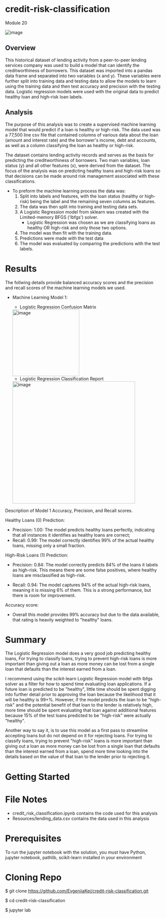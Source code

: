 # credit-risk-classification
Module 20

![image](https://github.com/user-attachments/assets/61558e6f-faad-4fe0-9d3e-b6b9cf4f8da2)


## Overview

This historical dataset of lending activity from a peer-to-peer lending services company was used to build a model that can identify the creditworthiness of borrowers. This dataset was imported into a pandas data frame and separated into two variables (x and y). These variables were further split into training data and testing data to allow the models to learn using the training data and then test accuracy and precision with the testing data. Logistic regression models were used with the original data to predict healthy loan and high-risk loan labels. 

## Analysis

The purpose of this analysis was to create a supervised machine learning model that would predict if a loan is healthy or high-risk. The data used was a 77,500 line csv file that contained columns of various data about the loan (amount and interest rate) and the borrower's income, debt and accounts, as well as a column classifying the loan as healthy or high-risk.

The dataset contains lending activity records and serves as the basis for predicting the creditworthiness of borrowers. Two main variables, loan status (y) and all other features (x), were derived from the dataset. The focus of the analysis was on predicting healthy loans and high-risk loans so that decisions can be made around risk management associated with these classifications.

 - To preform the machine learning process the data was:
   1. Split into labels and features, with the loan status (healthy or high-risk) being the label and the remaining seven columns as features.
   2. The data was then split into training and testing data sets.
   3. A Logistic Regression model from sklearn was created with the Limited-memory BFGS ('lbfgs') solver.
      - Logistic Regression was chosen as we are classifying loans as healthy OR high-risk and only those two options.
   4. The model was then fit with the training data.
   5. Predictions were made with the test data
   6. The model was evaluated by comparing the predictions with the test labels.
  
# Results  
The follwing details provide balanced accuracy scores and the precision and recall scores of the machine learning models we used.
 - Machine Learning Model 1:
   
   -   Logistic Regression Confusion Matrix

      <img width="215" alt="image" src="https://github.com/user-attachments/assets/9577f14e-e5b6-4652-889b-fd5823edd4c7">

    -   Logistic Regression Classification Report

      <img width="395" alt="image" src="https://github.com/user-attachments/assets/df69fc8f-c29f-40a1-b61f-0f3c53b73d8a">

  Description of Model 1 Accuracy, Precision, and Recall scores.

Healthy Loans (0) Prediction:
  - Precision: 1.00: The model predicts healthy loans perfectly, indicating that all instances it identifies as healthy loans are correct;
   - Recall: 0.99: The model correctly identifies 99% of the actual healthy loans, missing only a small fraction.

High-Risk Loans (1) Prediction:
  
  - Precision: 0.84: The model correctly predicts 84% of the loans it labels as high-risk. This means there are some false positives, where healthy loans are misclassified as high-risk.
    
  - Recall: 0.94: The model captures 94% of the actual high-risk loans, meaning it is missing 6% of them. This is a strong performance, but there is room for improvement.

Accuracy score:
  
   - Overall this model provides 99% accuracy but due to the data available, that rating is heavily weighted to "healthy" loans.
   

# Summary   

The Logistic Regression model does a very good job predicting healthy loans, For trying to classify loans, trying to prevent high-risk loans is more important than giving out a loan as more money can be lost from a single loan that defaults than the interest earned from a loan.

I recommend using the scikit-learn Logistic Regression model with lbfgs solver as a filter for how to spend time evaluating loan applications. If a future loan is predicted to be "healthy", little time should be spent digging into further detail prior to approving the loan because the likelihood that it will be healthy is 99+%. However, if the model predicts the loan to be "high-risk" and the potential benefit of that loan to the lender is relatively high, more time should be spent evaluating that loan against additional features because 15% of the test loans predicted to be "high-risk" were actually "healthy".

Another way to say it, is to use this model as a first pass to streamline accepting loans but do not depend on it for rejecting loans. For trying to classify loans, trying to prevent "high-risk" loans is more important than giving out a loan as more money can be lost from a single loan that defaults than the interest earned from a loan, spend more time looking into the details based on the value of that loan to the lender prior to rejecting it.

# Getting Started

# File Notes
  - credit_risk_classification.ipynb contains the code used for this analysis
  - Resources/lending_data.csv contains the data used in this analysis

# Prerequisites
  
To run the jupyter notebook with the solution, you must have Python, jupyter notebook, pathlib, scikit-learn installed in your environment

# Cloning Repo

$ git clone https://github.com/EvgeniiaKei/credit-risk-classification.git

$ cd credit-risk-classification

$ jupyter lab

